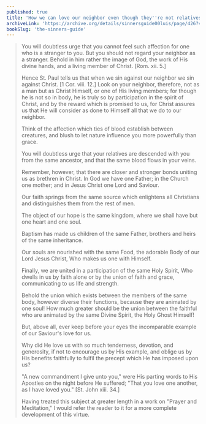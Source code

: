 ```yaml
---
published: true
title: 'How we can love our neighbor even though they''re not relatives'
archiveLink: 'https://archive.org/details/sinnersguide00luis/page/426?view=theater'
bookSlug: 'the-sinners-guide'
---
```


> You will doubtless urge that you cannot feel such affection for one who is a stranger to you. But you should not regard your neighbor as a stranger. Behold in him rather the image of God, the work of His divine hands, and a living member of Christ. [Rom. xii. 5.]
> 
> Hence St. Paul tells us that when we sin against our neighbor we sin against Christ. [1 Cor. viii. 12.] Look on your neighbor, therefore, not as a man but as Christ Himself, or one of His living members; for though he is not so in body, he is truly so by participation in the spirit of Christ, and by the reward which is promised to us, for Christ assures us that He will consider as done to Himself all that we do to our neighbor.
> 
> Think of the affection which ties of blood establish between creatures, and blush to let nature influence you more powerfully than grace.
> 
> You will doubtless urge that your relatives are descended with you from the same ancestor, and that the same blood flows in your veins.
> 
> Remember, however, that there are closer and stronger bonds uniting us as brethren in Christ. In God we have one Father; in the Church one mother; and in Jesus Christ one Lord and Saviour.
> 
> Our faith springs from the same source which enlightens all Christians and distinguishes them from the rest of men.
> 
> The object of our hope is the same kingdom, where we shall have but one heart and one soul.
> 
> Baptism has made us children of the same Father, brothers and heirs of the same inheritance.
> 
> Our souls are nourished with the same Food, the adorable Body of our Lord Jesus Christ, Who makes us one with Himself.
> 
> Finally, we are united in a participation of the same Holy Spirit, Who dwells in us by faith alone or by the union of faith and grace, communicating to us life and strength.
> 
> Behold the union which exists between the members of the same body, however diverse their functions, because they are animated by one soul! How much greater should be the union between the faithful who are animated by the same Divine Spirit, the Holy Ghost Himself!
> 
> But, above all, ever keep before your eyes the incomparable example of our Saviour's love for us.
> 
> Why did He love us with so much tenderness, devotion, and generosity, if not to encourage us by His example, and oblige us by His benefits faithfully to fulfil the precept which He has imposed upon us?
> 
> "A new commandment I give unto you," were His parting words to His Apostles on the night before He suffered; "That you love one another, as I have loved you." [St. John xiii. 34.]
> 
> Having treated this subject at greater length in a work on "Prayer and Meditation," I would refer the reader to it for a more complete development of this virtue.